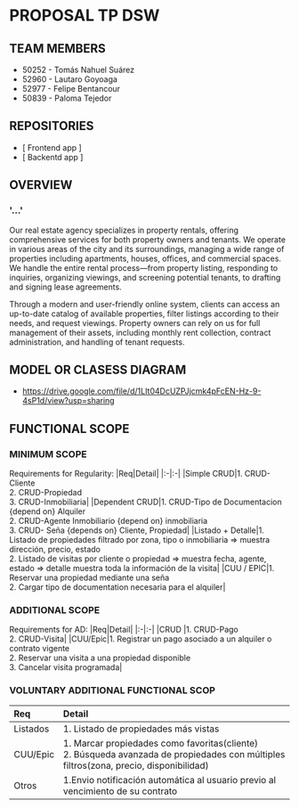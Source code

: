 # PROPOSAL TP DSW



## TEAM MEMBERS
* 50252 - Tomás Nahuel Suárez
* 52960 - Lautaro Goyoaga
* 52977 - Felipe Bentancour
* 50839 - Paloma Tejedor



## REPOSITORIES
* [ Frontend app ]
* [ Backentd app ]



## OVERVIEW

### '...'

Our real estate agency specializes in property rentals, offering comprehensive services for both property owners and tenants. We operate in various areas of the city and its surroundings, managing a wide range of properties including apartments, houses, offices, and commercial spaces. We handle the entire rental process—from property listing, responding to inquiries, organizing viewings, and screening potential tenants, to drafting and signing lease agreements.

Through a modern and user-friendly online system, clients can access an up-to-date catalog of available properties, filter listings according to their needs, and request viewings. Property owners can rely on us for full management of their assets, including monthly rent collection, contract administration, and handling of tenant requests.



## MODEL OR CLASESS DIAGRAM
* https://drive.google.com/file/d/1LIt04DcUZPJjcmk4pFcEN-Hz-9-4sP1d/view?usp=sharing



## FUNCTIONAL SCOPE

### MINIMUM SCOPE
Requirements for Regularity:
|Req|Detail|
|:-|:-|
  |Simple CRUD|1. CRUD-Cliente<br>2. CRUD-Propiedad<br>3. CRUD-Inmobiliaria|
|Dependent CRUD|1. CRUD-Tipo de Documentacion {depend on} Alquiler<br>2. CRUD-Agente Inmobiliario {depend on} inmobiliaria<br>3. CRUD- Seña {depends on} Cliente, Propiedad|
|Listado + Detalle|1. Listado de propiedades filtrado por zona, tipo o inmobiliaria => muestra dirección, precio, estado<br>2. Listado de visitas por cliente o propiedad => muestra fecha, agente, estado => detalle muestra toda la información de la visita|
|CUU / EPIC|1. Reservar una propiedad mediante una seña<br>2. Cargar tipo de documentation necesaria para el alquiler|


### ADDITIONAL SCOPE
Requirements for AD:
|Req|Detail|
|:-|:-|
|CRUD |1. CRUD-Pago<br>2. CRUD-Visita|
|CUU/Epic|1. Registrar un pago asociado a un alquiler o contrato vigente<br>2. Reservar una visita a una propiedad disponible<br>3. Cancelar visita programada|


### VOLUNTARY ADDITIONAL FUNCTIONAL SCOP
|Req|Detail|
|:-|:-|
|Listados |1. Listado de propiedades más vistas|
|CUU/Epic|1. Marcar propiedades como favoritas(cliente)<br>2. Búsqueda avanzada de propiedades con múltiples filtros(zona, precio, disponibilidad)|
|Otros|1.Envio notificación automática al usuario previo al vencimiento de su contrato|
